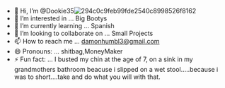 - 👋 Hi, I’m @Dookie35![294c0c9feb99fde2540c8998526f8162](https://github.com/user-attachments/assets/499ab799-bfa7-4090-ba8a-d18f4da231c3)
- 👀 I’m interested in ... Big Bootys 
- 🌱 I’m currently learning ... Spanish
- 💞️ I’m looking to collaborate on ... Small Projects 
- 📫 How to reach me ... damonhumbl3@gmail.com
- 😄 Pronouns: ... shitbag,MoneyMaker
- ⚡ Fun fact: ... I busted my chin at the age of 7, on a sink in my grandmothers bathroom beacuse i slipped on a wet stool.....because i was to short....take and do what you will with that.

<!---
Dookie35/Dookie35 is a ✨ special ✨ repository because its `README.md` (this file) appears on your GitHub profile.
You can click the Preview link to take a look at your changes.
--->
